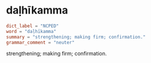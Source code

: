 # daḷhīkamma

``` toml
dict_label = "NCPED"
word = "daḷhīkamma"
summary = "strengthening; making firm; confirmation."
grammar_comment = "neuter"
```

strengthening; making firm; confirmation.

